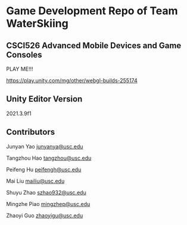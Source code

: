 # Game Development Repo of Team WaterSkiing

## CSCI526 Advanced Mobile Devices and Game Consoles

PLAY ME!!!

https://play.unity.com/mg/other/webgl-builds-255174

## Unity Editor Version


2021.3.9f1 

## Contributors

Junyan Yao junyanya@usc.edu

Tangzhou Hao tangzhou@usc.edu

Peifeng Hu peifengh@usc.edu

Mai Liu mailiu@usc.edu

Shuyu Zhao szhao932@usc.edu

Mingzhe Piao mingzhep@usc.edu

Zhaoyi Guo zhaoyigu@usc.edu



